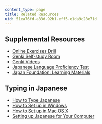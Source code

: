 ```yaml
---
content_type: page
title: Related Resources
uid: 51ea76fd-a83d-92b1-eff5-e1da9c28e71d
---
```


Supplemental Resources
----------------------

*   [Online Exercises Drill](http://web.mit.edu/21f.501/www/review.html)
*   [Genki Self-study Room](http://genki.japantimes.co.jp/self_en)
*   [Genki Videos](http://genki.japantimes.co.jp/self/genki-movie)
*   [Japanese Language Proficiency Test](http://www.jlpt.jp/e/)
*   [Japan Foundation: Learning Materials](https://www.jpf.go.jp/e/project/japanese/education/resource/index.html)

Typing in Japanese
------------------

*   [How to Type Japanese](https://www.coscom.co.jp/learnjapanese801/index.html)
*   [How to Set up in Windows](http://www.coscom.co.jp/learnjapanese801/install_ime.html)
*   [How to Set up in Mac OS X](https://redcocoon.org/cab/mysoft.html)
*   [Setting up Japanese for Your Computer](http://www.guidetojapanese.org/learn/resources/setup)